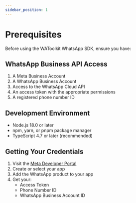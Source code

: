 ```yaml
---
sidebar_position: 1
---
```


# Prerequisites

Before using the WAToolkit WhatsApp SDK, ensure you have:

## WhatsApp Business API Access

1. A Meta Business Account
2. A WhatsApp Business Account
3. Access to the WhatsApp Cloud API
4. An access token with the appropriate permissions
5. A registered phone number ID

## Development Environment

- Node.js 18.0 or later
- npm, yarn, or pnpm package manager
- TypeScript 4.7 or later (recommended)

## Getting Your Credentials

1. Visit the [Meta Developer Portal](https://developers.facebook.com/)
2. Create or select your app
3. Add the WhatsApp product to your app
4. Get your:
   - Access Token
   - Phone Number ID
   - WhatsApp Business Account ID

